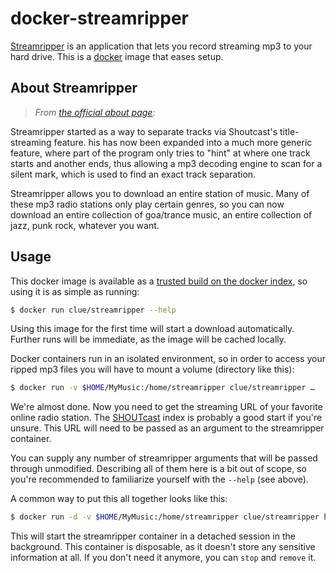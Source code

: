 # docker-streamripper

[Streamripper](http://streamripper.sourceforge.net/) is an application that lets you record streaming mp3 to your hard drive.
This is a [docker](https://www.docker.io) image that eases setup.

## About Streamripper

> *From [the official about page](http://streamripper.sourceforge.net/about.php):*

Streamripper started as a way to separate tracks via Shoutcast's title-streaming feature. 
his has now been expanded into a much more generic feature, where part of the program only tries
to "hint" at where one track starts and another ends, thus allowing a mp3 decoding engine to scan for a silent mark,
which is used to find an exact track separation.

Streamripper allows you to download an entire station of music.
Many of these mp3 radio stations only play certain genres, so you can now download an entire collection of goa/trance music,
an entire collection of jazz, punk rock, whatever you want. 

## Usage

This docker image is available as a [trusted build on the docker index](https://index.docker.io/u/clue/streamripper/),
so using it is as simple as running:

```bash
$ docker run clue/streamripper --help
```

Using this image for the first time will start a download automatically.
Further runs will be immediate, as the image will be cached locally.

Docker containers run in an isolated environment, so in order to access your ripped mp3 files
you will have to mount a volume (directory like this):

```bash
$ docker run -v $HOME/MyMusic:/home/streamripper clue/streamripper …
```

We're almost done. Now you need to get the streaming URL of your favorite online radio station.
The [SHOUTcast](http://www.shoutcast.com/) index is probably a good start if you're unsure.
This URL will need to be passed as an argument to the streamripper container.

You can supply any number of streamripper arguments that will be passed through unmodified.
Describing all of them here is a bit out of scope, so you're recommended to familiarize yourself
with the `--help` (see above).

A common way to put this all together looks like this:

```bash
$ docker run -d -v $HOME/MyMusic:/home/streamripper clue/streamripper http://mystation.local/radio.pls -s -m 30 --xs2 -o never -T
```

This will start the streamripper container in a detached session in the background.
This container is disposable, as it doesn't store any sensitive information at all.
If you don't need it anymore, you can `stop` and `remove` it.
